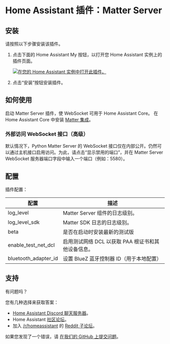 # Home Assistant 插件：Matter Server

## 安装

请按照以下步骤安装该插件。

1. 点击下面的 Home Assistant My 按钮，以打开您 Home Assistant 实例上的插件页面。

   [![在您的 Home Assistant 实例中打开此插件。][addon-badge]][addon]

1. 点击“安装”按钮安装插件。

## 如何使用

启动 Matter Server 插件，使 WebSocket 可用于 Home Assistant Core。 在 Home Assistant Core 中安装 [Matter 集成][matter_integration]。

### 外部访问 WebSocket 接口（高级）

默认情况下，Python Matter Server 的 WebSocket 接口仅在内部公开。仍然可以通过主机接口启用访问。为此，请点击“显示禁用的端口”，并在 Matter Server WebSocket 服务器端口字段中输入一个端口（例如：5580）。

## 配置

插件配置：

| 配置                   | 描述                                                       |
|------------------------|------------------------------------------------------------|
| log_level              | Matter Server 组件的日志级别。                            |
| log_level_sdk          | Matter SDK 日志的日志级别。                              |
| beta                   | 是否在启动时安装最新的测试版                              |
| enable_test_net_dcl    | 启用测试网络 DCL 以获取 PAA 根证书和其他设备信息。      |
| bluetooth_adapter_id    | 设置 BlueZ 蓝牙控制器 ID（用于本地配置）                 |

## 支持

有问题吗？

您有几种选择来获取答案：

- [Home Assistant Discord 聊天服务器][discord]。
- Home Assistant [社区论坛][forum]。
- 加入 [/r/homeassistant][reddit] 的 [Reddit 子论坛][reddit]。

如果您发现了一个错误，请 [在我们的 GitHub 上提交问题][issue]。

[addon]: https://my.home-assistant.io/redirect/supervisor_addon/?addon=core_matter_server
[addon-badge]: https://my.home-assistant.io/badges/supervisor_addon.svg
[discord]: https://discord.gg/c5DvZ4e
[forum]: https://community.home-assistant.io
[reddit]: https://reddit.com/r/homeassistant
[issue]: https://github.com/home-assistant/addons/issues
[matter_server_repo]: https://github.com/home-assistant-libs/python-matter-server
[matter_integration]: https://www.home-assistant.io/integrations/matter/